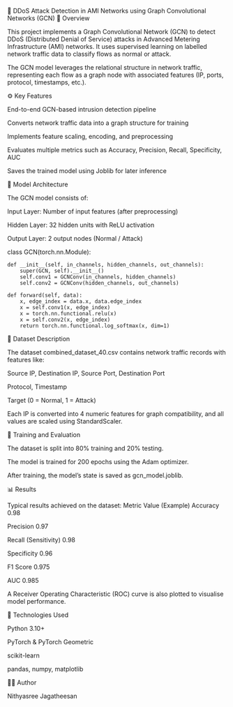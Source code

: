 🧠 DDoS Attack Detection in AMI Networks using Graph Convolutional Networks (GCN)
📘 Overview

This project implements a Graph Convolutional Network (GCN) to detect DDoS (Distributed Denial of Service) attacks in Advanced Metering Infrastructure (AMI) networks.
It uses supervised learning on labelled network traffic data to classify flows as normal or attack.

The GCN model leverages the relational structure in network traffic, representing each flow as a graph node with associated features (IP, ports, protocol, timestamps, etc.).

⚙️ Key Features

End-to-end GCN-based intrusion detection pipeline

Converts network traffic data into a graph structure for training

Implements feature scaling, encoding, and preprocessing

Evaluates multiple metrics such as Accuracy, Precision, Recall, Specificity, AUC

Saves the trained model using Joblib for later inference


🧠 Model Architecture

The GCN model consists of:

Input Layer: Number of input features (after preprocessing)

Hidden Layer: 32 hidden units with ReLU activation

Output Layer: 2 output nodes (Normal / Attack)

class GCN(torch.nn.Module):
   
    def __init__(self, in_channels, hidden_channels, out_channels):
        super(GCN, self).__init__()
        self.conv1 = GCNConv(in_channels, hidden_channels)
        self.conv2 = GCNConv(hidden_channels, out_channels)
        
    def forward(self, data):
        x, edge_index = data.x, data.edge_index
        x = self.conv1(x, edge_index)
        x = torch.nn.functional.relu(x)
        x = self.conv2(x, edge_index)
        return torch.nn.functional.log_softmax(x, dim=1)

🧩 Dataset Description

The dataset combined_dataset_40.csv contains network traffic records with features like:

Source IP, Destination IP, Source Port, Destination Port

Protocol, Timestamp

Target (0 = Normal, 1 = Attack)

Each IP is converted into 4 numeric features for graph compatibility, and all values are scaled using StandardScaler.

🚀 Training and Evaluation

The dataset is split into 80% training and 20% testing.

The model is trained for 200 epochs using the Adam optimizer.

After training, the model’s state is saved as gcn_model.joblib.



📊 Results

Typical results achieved on the dataset:
Metric	Value (Example)
Accuracy	0.98

Precision	0.97

Recall (Sensitivity)	0.98

Specificity	0.96

F1 Score	0.975

AUC	0.985

A Receiver Operating Characteristic (ROC) curve is also plotted to visualise model performance.

🧩 Technologies Used

Python 3.10+

PyTorch & PyTorch Geometric

scikit-learn

pandas, numpy, matplotlib


👩‍💻 Author

Nithyasree Jagatheesan
